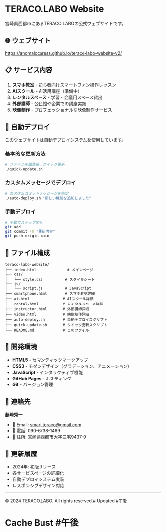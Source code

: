# TERACO.LABO Website

宮崎県西都市にあるTERACO.LABOの公式ウェブサイトです。

## 🌐 ウェブサイト

https://anomalocaress.github.io/teraco-labo-website-v2/

## 📋 サービス内容

1. **スマホ教室** - 初心者向けスマートフォン操作レッスン
2. **AIスクール** - AI活用講座（準備中）
3. **レンタルスペース** - 学習・会議用スペース貸出
4. **外部講師** - 公民館や企業での講座実施
5. **映像制作** - プロフェッショナルな映像制作サービス

## 🚀 自動デプロイ

このウェブサイトは自動デプロイシステムを使用しています。

### 基本的な更新方法

```bash
# ファイルを編集後、クイック更新
./quick-update.sh
```

### カスタムメッセージでデプロイ

```bash
# カスタムコミットメッセージを指定
./auto-deploy.sh "新しい機能を追加しました"
```

### 手動デプロイ

```bash
# 手動でステップ実行
git add .
git commit -m "更新内容"
git push origin main
```

## 📁 ファイル構成

```
teraco-labo-website/
├── index.html              # メインページ
├── css/
│   └── style.css          # スタイルシート
├── js/
│   └── script.js          # JavaScript
├── smartphone.html        # スマホ教室詳細
├── ai.html               # AIスクール詳細
├── rental.html           # レンタルスペース詳細
├── instructor.html       # 外部講師詳細
├── video.html            # 映像制作詳細
├── auto-deploy.sh        # 自動デプロイスクリプト
├── quick-update.sh       # クイック更新スクリプト
└── README.md             # このファイル
```

## 🔧 開発環境

- **HTML5** - セマンティックマークアップ
- **CSS3** - モダンデザイン（グラデーション、アニメーション）
- **JavaScript** - インタラクティブ機能
- **GitHub Pages** - ホスティング
- **Git** - バージョン管理

## 👤 連絡先

**藤﨑秀一**
- 📧 Email: smart.teraco@gmail.com
- 📱 電話: 090-6738-1469
- 📍 住所: 宮崎県西都市大字三宅9437-9

## 📝 更新履歴

- 2024年: 初版リリース
- 各サービスページの詳細化
- 自動デプロイシステム実装
- レスポンシブデザイン対応

---

© 2024 TERACO.LABO. All rights reserved.# Updated #午後
# Cache Bust #午後
